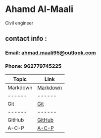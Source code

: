 # Ahamd Al-Maali
Civil engineer
## contact info :
### Email: ahmad.maali95@outlook.com
### Phone: 962779745225

Topic    | Link
------   | ------
Markdown | [Markdown](https://ahamdmaali.github.io/Reading-notes/Markdown)
------   |  ------
Git      |  [Git](https://ahamdmaali.github.io/Reading-notes/git)
------   | ------
GitHub   | [GitHub](https://ahamdmaali.github.io/Reading-notes/github)
A-C-P    | [A-C-P](https://ahamdmaali.github.io/Reading-notes/A-C-P)


